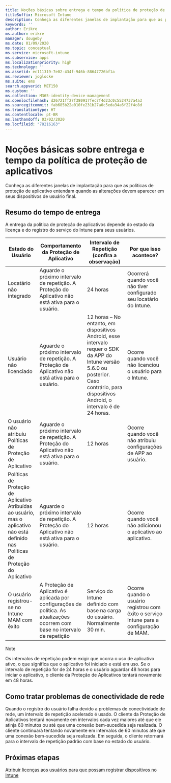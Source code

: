 ```yaml
---
title: Noções básicas sobre entrega e tempo da política de proteção de aplicativos
titleSuffix: Microsoft Intune
description: Conheça as diferentes janelas de implantação para que as políticas de proteção de aplicativo entendam quando as alterações devem aparecer em seus dispositivos de usuário final.
keywords: ''
author: Erikre
ms.author: erikre
manager: dougeby
ms.date: 01/09/2020
ms.topic: conceptual
ms.service: microsoft-intune
ms.subservice: apps
ms.localizationpriority: high
ms.technology: ''
ms.assetid: ec111319-7e02-434f-946b-88647726bf1a
ms.reviewer: joglocke
ms.suite: ems
search.appverid: MET150
ms.custom: ''
ms.collection: M365-identity-device-management
ms.openlocfilehash: d26721ff27f380917fec7f4d23c0c5524737a4a3
ms.sourcegitcommit: fab685b22a010fe231b27a0c5eda34a6f22f4c8d
ms.translationtype: HT
ms.contentlocale: pt-BR
ms.lasthandoff: 03/02/2020
ms.locfileid: "78216163"
---
```

# <a name="understand-app-protection-policy-delivery-timing"></a>Noções básicas sobre entrega e tempo da política de proteção de aplicativos

Conheça as diferentes janelas de implantação para que as políticas de proteção de aplicativo entendam quando as alterações devem aparecer em seus dispositivos de usuário final.

## <a name="delivery-timing-summary"></a>Resumo do tempo de entrega

A entrega da política de proteção de aplicativos depende do estado da licença e do registro do serviço do Intune para seus usuários.  

|    Estado do Usuário    |    Comportamento da Proteção de Aplicativo     |    Intervalo de Repetição (confira a observação)    |    Por que isso acontece?    |
|-----------------------------------------------------|-------------------------------------------------------------------------------------------------|--------------------------------------------------------------------------------------|-----------------------------------------------------------------------------------------------------------|
|    Locatário não integrado    |    Aguarde o próximo intervalo de repetição.  A Proteção do Aplicativo não está ativa para o usuário.    |    24 horas    |    Ocorrerá quando você não tiver configurado seu locatário do Intune.    |
|    Usuário não licenciado     |    Aguarde o próximo intervalo de repetição.  A Proteção de Aplicativo não está ativa para o usuário.     |    12 horas – No entanto, em dispositivos Android, esse intervalo requer o SDK da APP do Intune versão 5.6.0 ou posterior. Caso contrário, para dispositivos Android, o intervalo é de 24 horas.   |    Ocorre quando você não licenciou o usuário para o Intune.    |
|    O usuário não atribuiu Políticas de Proteção de Aplicativo    |    Aguarde o próximo intervalo de repetição.  A Proteção do Aplicativo não está ativa para o usuário.    |    12 horas        |    Ocorre quando você não atribuiu configurações de APP ao usuário.    |
|    Políticas de Proteção de Aplicativo Atribuídas ao usuário, mas o aplicativo não está definido nas Políticas de Proteção do Aplicativo   |    Aguarde o próximo intervalo de repetição.  A Proteção do Aplicativo não está ativa para o usuário.    |    12 horas        |    Ocorre quando você não adicionou o aplicativo ao aplicativo.    |
|    O usuário registrou-se no Intune MAM com êxito    |    A Proteção de Aplicativo é aplicada por configurações de política.    As atualizações ocorrem com base no intervalo de repetição    |    Serviço do Intune definido com base na carga do usuário.    Normalmente 30 min.     |    Ocorre quando o usuário registrou com êxito o serviço Intune para a configuração de MAM.    |

> [!NOTE]
> Os intervalos de repetição podem exigir que ocorra o uso de aplicativo ativo, o que significa que o aplicativo foi iniciado e está em uso.  Se o intervalo de repetição for de 24 horas e o usuário aguardar 48 horas para iniciar o aplicativo, o cliente da Proteção de Aplicativos tentará novamente em 48 horas.

## <a name="handling-network-connectivity-issues"></a>Como tratar problemas de conectividade de rede

Quando o registro do usuário falha devido a problemas de conectividade de rede, um intervalo de repetição acelerado é usado.  O cliente da Proteção de Aplicativos tentará novamente em intervalos cada vez maiores até que ele atinja 60 minutos ou até que uma conexão bem-sucedida seja realizada.  O cliente continuará tentando novamente em intervalos de 60 minutos até que uma conexão bem-sucedida seja realizada. Em seguida, o cliente retornará para o intervalo de repetição padrão com base no estado do usuário.

## <a name="next-steps"></a>Próximas etapas

[Atribuir licenças aos usuários para que possam registrar dispositivos no Intune](../fundamentals/licenses-assign.md)

